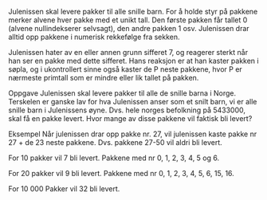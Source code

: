 Julenissen skal levere pakker til alle snille barn. For å holde styr på pakkene merker alvene hver pakke med et unikt tall. Den første pakken får tallet 0 (alvene nullindekserer selvsagt), den andre pakken 1 osv. Julenissen drar alltid opp pakkene i numerisk rekkefølge fra sekken.

Julenissen hater av en eller annen grunn sifferet 7, og reagerer sterkt når han ser en pakke med dette sifferet. Hans reaksjon er at han kaster pakken i søpla, og i ukontrollert sinne også kaster de P neste pakkene, hvor P er nærmeste primtall som er mindre eller lik tallet på pakken.

Oppgave
Julenissen skal levere pakker til alle de snille barna i Norge. Terskelen er ganske lav for hva Julenissen anser som et snilt barn, vi er alle snille barn i Julenissens øyne. Dvs. hele norges befolkning på 5433000, skal få en pakke levert. Hvor mange av disse pakkene vil faktisk bli levert?

Eksempel
Når julenissen drar opp pakke nr. 27, vil julenissen kaste pakke nr 27 + de 23 neste pakkene. Dvs. pakkene 27-50 vil aldri bli levert.

For 10 pakker vil 7 bli levert. Pakkene med nr 0, 1, 2, 3, 4, 5 og 6.

For 20 pakker vil 9 bli levert. Pakkene med nr 0, 1, 2, 3, 4, 5, 6, 15, 16.

For 10 000 Pakker vil 32 bli levert.